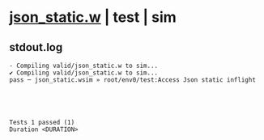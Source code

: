 # [json_static.w](../../../../../examples/tests/valid/json_static.w) | test | sim

## stdout.log
```log
- Compiling valid/json_static.w to sim...
✔ Compiling valid/json_static.w to sim...
pass ─ json_static.wsim » root/env0/test:Access Json static inflight
 




Tests 1 passed (1) 
Duration <DURATION>

```

